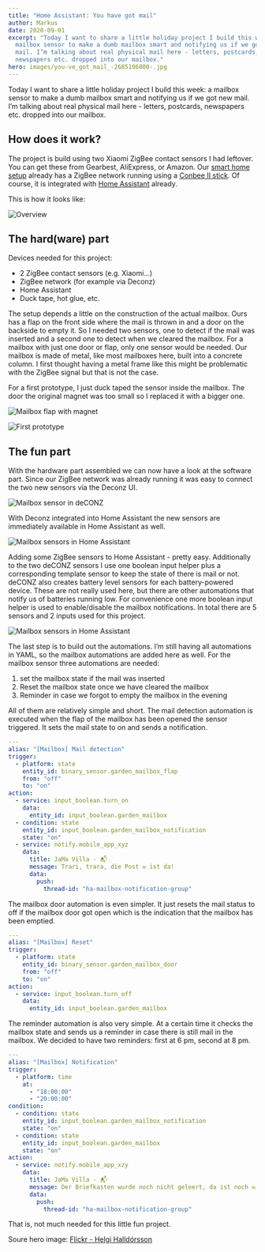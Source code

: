 ```yaml
---
title: "Home Assistant: You have got mail"
author: Markus
date: 2020-09-01
excerpt: "Today I want to share a little holiday project I build this week: a
  mailbox sensor to make a dumb mailbox smart and notifying us if we got new
  mail. I’m talking about real physical mail here - letters, postcards,
  newspapers etc. dropped into our mailbox."
hero: images/you-ve_got_mail_-2685196800-.jpg
---
```

Today I want to share a little holiday project I build this week: a mailbox sensor to make a dumb mailbox smart and notifying us if we got new mail. I’m talking about real physical mail here - letters, postcards, newspapers etc. dropped into our mailbox.

## How does it work?

The project is build using two Xiaomi ZigBee contact sensors I had leftover. You can get these from Gearbest, AliExpress, or Amazon. Our [smart home setup](/jama-villa) already has a ZigBee network running using a [Conbee II stick](https://phoscon.de/en/conbee2). Of course, it is integrated with [Home Assistant](https://www.home-assistant.io) already.

This is how it looks like:

![Overview](images/mailbox-sensor-diagram.png)

## The hard(ware) part

Devices needed for this project:

* 2 ZigBee contact sensors (e.g. Xiaomi...)
* ZigBee network (for example via Deconz)
* Home Assistant
* Duck tape, hot glue, etc. 

The setup depends a little on the construction of the actual mailbox. Ours has a flap on the front side where the mail is thrown in and a door on the backside to empty it. So I needed two sensors, one to detect if the mail was inserted and a second one to detect when we cleared the mailbox. For a mailbox with just one door or flap, only one sensor would be needed. Our mailbox is made of metal, like most mailboxes here, built into a concrete column. I first thought having a metal frame like this might be problematic with the ZigBee signal but that is not the case.

For a first prototype, I just duck taped the sensor inside the mailbox. The door the original magnet was too small so I replaced it with a bigger one.

![Mailbox flap with magnet](images/img_0758.jpg)

![First prototype](images/img_0755.jpg)

## The fun part

With the hardware part assembled we can now have a look at the software part. Since our ZigBee network was already running it was easy to connect the two new sensors via the Deconz UI.

![Mailbox sensor in deCONZ](images/deconz-sensor.jpg)

With Deconz integrated into Home Assistant the new sensors are immediately available in Home Assistant as well.

![Mailbox sensors in Home Assistant](images/mailbox-deconz.jpg)

Adding some ZigBee sensors to Home Assistant - pretty easy. Additionally to the two deCONZ sensors I use one boolean input helper plus a corresponding template sensor to keep the state of there is mail or not. deCONZ also creates battery level sensors for each battery-powered device. These are not really used here, but there are other automations that notify us of batteries running low.  For convenience one more boolean input helper is used to enable/disable the mailbox notifications. In total there are 5 sensors and 2 inputs used for this project.

![Mailbox sensors in Home Assistant](images/mailbox-sensors.jpg)

The last step is to build out the automations. I’m still having all automations in YAML, so the mailbox automations are added here as well. For the mailbox sensor three automations are needed:

1. set the mailbox state if the mail was inserted
2. Reset the mailbox state once we have cleared the mailbox
3. Reminder in case we forgot to empty the mailbox in the evening

All of them are relatively simple and short. The mail detection automation is executed when the flap of the mailbox has been opened the sensor triggered. It sets the mail state to on and sends a notification.

```yaml
---
alias: "[Mailbox] Mail detection"
trigger:
  - platform: state
    entity_id: binary_sensor.garden_mailbox_flap
    from: "off"
    to: "on"
action:
  - service: input_boolean.turn_on
    data:
      entity_id: input_boolean.garden_mailbox
  - condition: state
    entity_id: input_boolean.garden_mailbox_notification
    state: "on"
  - service: notify.mobile_app_xyz
    data:
      title: JaMa Villa - 📬
      message: Trari, trara, die Post ✉️ ist da!
      data:
        push:
          thread-id: "ha-mailbox-notification-group"
```

The mailbox door automation is even simpler. It just resets the mail status to off if the mailbox door got open which is the indication that the mailbox has been emptied.

```yaml
---
alias: "[Mailbox] Reset"
trigger:
  - platform: state
    entity_id: binary_sensor.garden_mailbox_door
    from: "off"
    to: "on"
action:
  - service: input_boolean.turn_off
    data:
      entity_id: input_boolean.garden_mailbox
```

The reminder automation is also very simple. At a certain time it checks the mailbox state and sends us a reminder in case there is still mail in the mailbox. We decided to have two reminders: first at 6 pm, second at 8 pm.

```yaml
---
alias: "[Mailbox] Notification"
trigger:
  - platform: time
    at:
      - "18:00:00"
      - "20:00:00"
condition:
  - condition: state
    entity_id: input_boolean.garden_mailbox_notification
    state: "on"
  - condition: state
    entity_id: input_boolean.garden_mailbox
    state: "on"
action:
  - service: notify.mobile_app_xzy
    data:
      title: JaMa Villa - 📬
      message: Der Briefkasten wurde noch nicht geleert, da ist noch ✉️ drin.
      data:
        push:
          thread-id: "ha-mailbox-notification-group"
```

<github url="https://github.com/mhaack/home-assistant-config" title="Source code on GitHub"/>

That is, not much needed for this little fun project.

Soure hero image: [Flickr - Helgi Halldórsson](https://www.flickr.com/photos/8058853@N06/2685196800)
